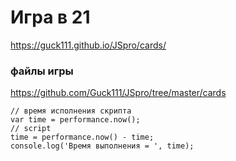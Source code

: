 # Игра в 21
https://guck111.github.io/JSpro/cards/
### файлы игры
https://github.com/Guck111/JSpro/tree/master/cards

```JS
// время исполнения скрипта
var time = performance.now();
// script
time = performance.now() - time;
console.log('Время выполнения = ', time);
```
